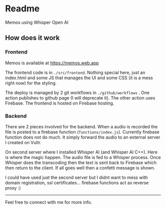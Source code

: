 # Readme
Memos using Whisper Open AI


## How does it work

### Frontend
Memos is available at https://memos.web.app

The frontend code is in `./src/frontend`. Nothing special here, just an index.html and some JS that manages the UI and some CSS (it is a mess right now) for the styling.

The deploy is managed by 2 git workflows in `./github/workflows` . One action publishes to github page (I will deprecate it). The other action uses Firebase. The frontend is hosted on Firebase hosting.

### Backend
There are 2 pieces involved for the backend.
When a audio is recorded the file is posted to a firebase function (`functions/index.js`). Currently firebase function does not do much. It simply forward the audio to an external server I created on Vultr.

On second server where I installed Whisper AI (and Whisper AI C++). Here is where the magic happen. The audio file is fed to a Whisper process. Once Whisper does the transcoding then the text is sent back to Firebase which then return to the client. If all goes well then a confetti message is shown.

I could have used just the second server but I didnt want to mess with domain registration, ssl certificates... firebase functions act as reverse proxy :)

----

Feel free to connect with me for more info.




